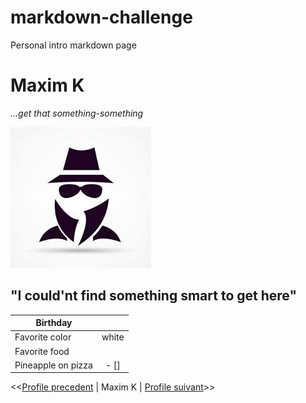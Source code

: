 # markdown-challenge
Personal intro markdown page

# Maxim K

*...get that something-something*

![alt text]( ./someguy.jpg "Some guy")

## "I could'nt find something smart to get here"

| Birthday        |               | 
| -------------   |:-------------:| 
| Favorite color  | white         | 
| Favorite food   |               | 
| Pineapple on pizza  | - []   | 

<<[Profile precedent](https://github.com/JeanChristopheM/markdown-challenge) | Maxim K | [Profile suivant](https://github.com/Mika215/markdown-challange)>>